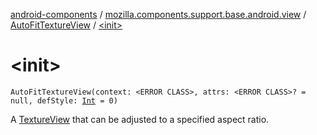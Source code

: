 [android-components](../../index.md) / [mozilla.components.support.base.android.view](../index.md) / [AutoFitTextureView](index.md) / [&lt;init&gt;](./-init-.md)

# &lt;init&gt;

`AutoFitTextureView(context: <ERROR CLASS>, attrs: <ERROR CLASS>? = null, defStyle: `[`Int`](https://kotlinlang.org/api/latest/jvm/stdlib/kotlin/-int/index.html)` = 0)`

A [TextureView](#) that can be adjusted to a specified aspect ratio.

